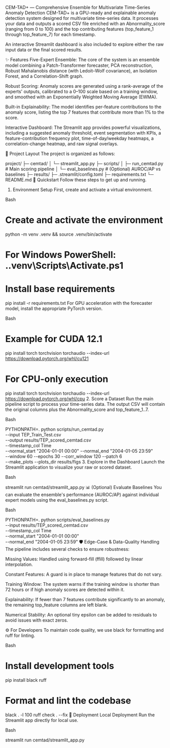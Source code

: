 CEM-TAD+ — Comprehensive Ensemble for Multivariate Time-Series Anomaly Detection
CEM-TAD+ is a GPU-ready and explainable anomaly detection system designed for multivariate time-series data. It processes your data and outputs a scored CSV file enriched with an Abnormality_score (ranging from 0 to 100) and the top contributing features (top_feature_1 through top_feature_7) for each timestamp.

An interactive Streamlit dashboard is also included to explore either the raw input data or the final scored results.

✨ Features
Five-Expert Ensemble: The core of the system is an ensemble model combining a Patch-Transformer forecaster, PCA reconstruction, Robust Mahalanobis distance (with Ledoit–Wolf covariance), an Isolation Forest, and a Correlation-Shift graph.

Robust Scoring: Anomaly scores are generated using a rank-average of the experts' outputs, calibrated to a 0–100 scale based on a training window, and smoothed with an Exponentially Weighted Moving Average (EWMA).

Built-in Explainability: The model identifies per-feature contributions to the anomaly score, listing the top 7 features that contribute more than 1% to the score.

Interactive Dashboard: The Streamlit app provides powerful visualizations, including a suggested anomaly threshold, event segmentation with KPIs, a feature-contribution frequency plot, time-of-day/weekday heatmaps, a correlation-change heatmap, and raw signal overlays.

📂 Project Layout
The project is organized as follows:

project/
├─ cemtad/
│  └─ streamlit_app.py
├─ scripts/
│  ├─ run_cemtad.py          # Main scoring pipeline
│  └─ eval_baselines.py      # (Optional) AUROC/AP vs baselines
├─ results/
├─ .streamlit/config.toml
├─ requirements.txt
└─ README.md
🚀 Quickstart
Follow these steps to get up and running.

1. Environment Setup
First, create and activate a virtual environment.

Bash

# Create and activate the environment
python -m venv .venv && source .venv/bin/activate
# For Windows PowerShell: .\.venv\Scripts\Activate.ps1

# Install base requirements
pip install -r requirements.txt
For GPU acceleration with the forecaster model, install the appropriate PyTorch version.

Bash

# Example for CUDA 12.1
pip install torch torchvision torchaudio --index-url https://download.pytorch.org/whl/cu121

# For CPU-only execution
pip install torch torchvision torchaudio --index-url https://download.pytorch.org/whl/cpu
2. Score a Dataset
Run the main pipeline script to process your time-series data. The output CSV will contain the original columns plus the Abnormality_score and top_feature_1..7.

Bash

PYTHONPATH=. python scripts/run_cemtad.py \
  --input TEP_Train_Test.csv \
  --output results/TEP_scored_cemtad.csv \
  --timestamp_col Time \
  --normal_start "2004-01-01 00:00" --normal_end "2004-01-05 23:59" \
  --window 60 --epochs 30 --corr_window 120 --patch 6 \
  --make_plots --plots_dir results/figs
3. Explore in the Dashboard
Launch the Streamlit application to visualize your raw or scored dataset.

Bash

streamlit run cemtad/streamlit_app.py
📊 (Optional) Evaluate Baselines
You can evaluate the ensemble's performance (AUROC/AP) against individual expert models using the eval_baselines.py script.

Bash

PYTHONPATH=. python scripts/eval_baselines.py \
  --input results/TEP_scored_cemtad.csv \
  --timestamp_col Time \
  --normal_start "2004-01-01 00:00" \
  --normal_end "2004-01-05 23:59"
🛡️ Edge-Case & Data-Quality Handling
The pipeline includes several checks to ensure robustness:

Missing Values: Handled using forward-fill (ffill) followed by linear interpolation.

Constant Features: A guard is in place to manage features that do not vary.

Training Window: The system warns if the training window is shorter than 72 hours or if high anomaly scores are detected within it.

Explainability: If fewer than 7 features contribute significantly to an anomaly, the remaining top_feature columns are left blank.

Numerical Stability: An optional tiny epsilon can be added to residuals to avoid issues with exact zeros.

⚙️ For Developers
To maintain code quality, we use black for formatting and ruff for linting.

Bash

# Install development tools
pip install black ruff

# Format and lint the codebase
black . -l 100
ruff check . --fix
🚢 Deployment
Local Deployment
Run the Streamlit app directly for local use.

Bash

streamlit run cemtad/streamlit_app.py